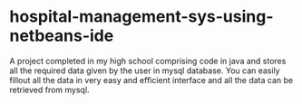 # hospital-management-sys-using-netbeans-ide
A project completed in my high school comprising code in java and stores all the required data given by the user in mysql database. You can easily fillout all the data in very easy and efficient interface and all the data can be retrieved from mysql.
